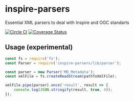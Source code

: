 # inspire-parsers
Essential XML parsers to deal with Inspire and OGC standarts

[![Circle CI](https://circleci.com/gh/sgmap-inspire/parsers/tree/master.svg?style=shield)](https://circleci.com/gh/sgmap-inspire/parsers/tree/master)
[![Coverage Status](https://coveralls.io/repos/sgmap-inspire/parsers/badge.svg?branch=master&service=github)](https://coveralls.io/github/sgmap-inspire/parsers?branch=master)

## Usage (experimental)

```js
const fs = require('fs');
const Parser = require('inspire-parsers/lib/parser');

const parser = new Parser('MD_Metadata');
const xmlFile = fs.createReadStream(pathToXmlFile);

xmlFile.pipe(parser).once('result', result => {
    console.log(JSON.stringify(result, true, 4));
});
```
